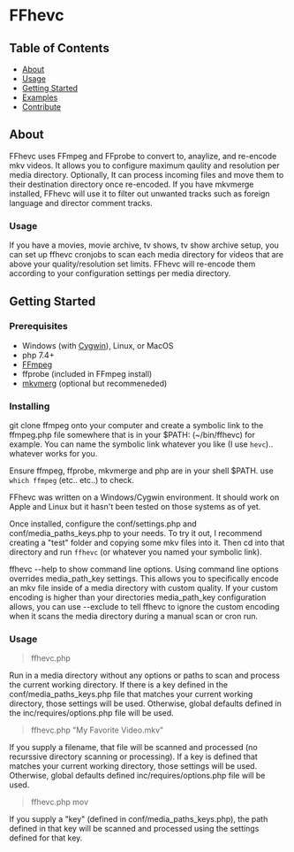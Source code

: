 # FFhevc

## Table of Contents

- [About](#about)
- [Usage](#usage)
- [Getting Started](#getting_started)
- [Examples](#examples)
- [Contribute](../CONTRIBUTING.md)

## About <a name = "about"></a>

FFhevc uses FFmpeg and FFprobe to convert to, anaylize, and re-encode mkv videos.  It allows you to configure maximum qaulity and resolution per media directory.  Optionally, It can process incoming files and move them to their destination directory once re-encoded.  If you have mkvmerge installed, FFhevc will use it to filter out unwanted tracks such as foreign language and director comment tracks.  

### Usage <a name = "usage"></a>

If you have a movies, movie archive, tv shows, tv show archive setup, you can set up ffhevc cronjobs to scan each media directory for videos that are above your quality/resolution set limits.  FFhevc will re-encode them according to your configuration settings per media directory.

## Getting Started <a name = "getting_started"></a>

### Prerequisites

<ul>
  <li>Windows (with <a href="" target=_blank >Cygwin</a>), Linux, or MacOS</li>
  <li>php 7.4+</li>
  <li><a href="https://ffmpeg.org/download.html" target=_blank>FFmpeg</a></li>
  <li>ffprobe (included in FFmpeg install)</li>
  <li><a href="https://www.matroska.org/downloads/mkvtoolnix.html" target=_blank>mkvmerg</a> (optional but recommeneded)</li>
</ul>


### Installing

  git clone ffmpeg onto your computer and create a symbolic link to the ffmpeg.php file somewhere that is in your $PATH: (~/bin/ffhevc) for example.  You can name the symbolic link whatever you like (I use `hevc`).. whatever works for you.

  Ensure ffmpeg, ffprobe, mkvmerge and php are in your shell $PATH.  use `which ffmpeg` (etc.. etc..) to check.

  FFhevc was written on a Windows/Cygwin environment.  It should work on Apple and Linux but it hasn't been tested on those systems as of yet.

  Once installed, configure the conf/settings.php and conf/media_paths_keys.php to your needs.  To try it out, I recommend creating a "test" folder and copying some mkv files into it.  Then cd into that directory and run `ffhevc` (or whatever you named your symbolic link). 

  ffhevc --help to show command line options. Using command line options overrides media_path_key settings. This allows you to specifically encode an mkv file inside of a media directory with custom quality.  If your custom encoding is higher than your directories media_path_key configuration allows, you can use --exclude to tell ffhevc to ignore the custom encoding when it scans the media directory during a manual scan or cron run.

### Usage <a name = "examples"></a>

  > ffhevc.php
  
  Run in a media directory without any options or paths to scan and process the current working directory.  If there is a key defined in the conf/media_paths_keys.php file that matches your current working directory, those settings will be used.  Otherwise, global defaults defined in the inc/requires/options.php file will be used.

  > ffhevc.php "My Favorite Video.mkv"

  If you supply a filename, that file will be scanned and processed (no recurssive directory scanning or processing).  If a key is defined that matches your current working directory, those settings will be used.  Otherwise, global defaults defined inc/requires/options.php file will be used.

  > ffhevc.php mov

  If you supply a "key" (defined in conf/media_paths_keys.php), the path defined in that key will be scanned and processed using the settings defined for that key.